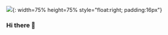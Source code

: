 ![](https://avatars.githubusercontent.com/u/117023299?v=4){: width=75% height=75% style="float:right; padding:16px"} 

### Hi there 👋
